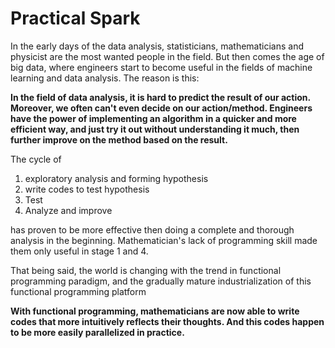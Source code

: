 # Practical Spark

In the early days of the data analysis, statisticians, mathematicians and physicist are the most wanted people in the field. But then comes the age of big data, where engineers start to become useful in the fields of machine learning and data analysis. The reason is this:

**In the field of data analysis, it is hard to predict the result of our action. Moreover, we often can't even decide on our action/method. Engineers have the power of implementing an algorithm in a quicker and more efficient way, and just try it out without understanding it much, then further improve on the method based on the result.**

The cycle of 

1. exploratory analysis and forming hypothesis
2. write codes to test hypothesis
3. Test
4. Analyze and improve

has proven to be more effective then doing a complete and thorough analysis in the beginning. Mathematician's lack of programming skill made them only useful in stage 1 and 4.

That being said, the world is changing with the trend in functional programming paradigm, and the gradually mature industrialization of this functional programming platform

**With functional programming, mathematicians are now able to write codes that more intuitively reflects their thoughts. And this codes happen to be more easily parallelized in practice.**



